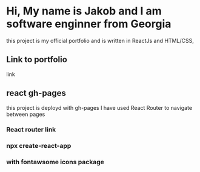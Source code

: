 # Hi, My name is Jakob and I am software enginner from Georgia

this project is my official portfolio and is written in ReactJs and HTML/CSS, 

## Link to portfolio

link

## react gh-pages

this project is deployd with gh-pages
I have used React Router to navigate between pages

### React router link


### npx create-react-app

### with fontawsome icons package